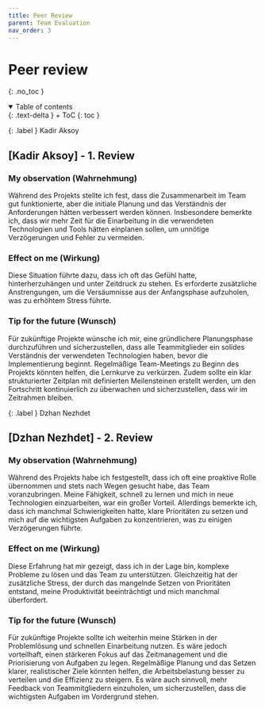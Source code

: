 ```yaml
---
title: Peer Review
parent: Team Evaluation
nav_order: 3
---
```



# Peer review
{: .no_toc }

<details open markdown="block">
{: .text-delta }
<summary>Table of contents</summary>
+ ToC
{: toc }
</details>

{: .label }
Kadir Aksoy

## [Kadir Aksoy] - 1. Review

### My observation (Wahrnehmung)

Während des Projekts stellte ich fest, dass die Zusammenarbeit im Team gut funktionierte, aber die initiale Planung und das Verständnis der Anforderungen hätten verbessert werden können. Insbesondere bemerkte ich, dass wir mehr Zeit für die Einarbeitung in die verwendeten Technologien und Tools hätten einplanen sollen, um unnötige Verzögerungen und Fehler zu vermeiden.

### Effect on me (Wirkung)

Diese Situation führte dazu, dass ich oft das Gefühl hatte, hinterherzuhängen und unter Zeitdruck zu stehen. Es erforderte zusätzliche Anstrengungen, um die Versäumnisse aus der Anfangsphase aufzuholen, was zu erhöhtem Stress führte.

### Tip for the future (Wunsch)

Für zukünftige Projekte wünsche ich mir, eine gründlichere Planungsphase durchzuführen und sicherzustellen, dass alle Teammitglieder ein solides Verständnis der verwendeten Technologien haben, bevor die Implementierung beginnt. Regelmäßige Team-Meetings zu Beginn des Projekts könnten helfen, die Lernkurve zu verkürzen. Zudem sollte ein klar strukturierter Zeitplan mit definierten Meilensteinen erstellt werden, um den Fortschritt kontinuierlich zu überwachen und sicherzustellen, dass wir im Zeitrahmen bleiben.

{: .label }
Dzhan Nezhdet

## [Dzhan Nezhdet] - 2. Review

### My observation (Wahrnehmung)

Während des Projekts habe ich festgestellt, dass ich oft eine proaktive Rolle übernommen und stets nach Wegen gesucht habe, das Team voranzubringen. Meine Fähigkeit, schnell zu lernen und mich in neue Technologien einzuarbeiten, war ein großer Vorteil. Allerdings bemerkte ich, dass ich manchmal Schwierigkeiten hatte, klare Prioritäten zu setzen und mich auf die wichtigsten Aufgaben zu konzentrieren, was zu einigen Verzögerungen führte.

### Effect on me (Wirkung)

Diese Erfahrung hat mir gezeigt, dass ich in der Lage bin, komplexe Probleme zu lösen und das Team zu unterstützen. Gleichzeitig hat der zusätzliche Stress, der durch das mangelnde Setzen von Prioritäten entstand, meine Produktivität beeinträchtigt und mich manchmal überfordert.

### Tip for the future (Wunsch)

Für zukünftige Projekte sollte ich weiterhin meine Stärken in der Problemlösung und schnellen Einarbeitung nutzen. Es wäre jedoch vorteilhaft, einen stärkeren Fokus auf das Zeitmanagement und die Priorisierung von Aufgaben zu legen. Regelmäßige Planung und das Setzen klarer, realistischer Ziele könnten helfen, die Arbeitsbelastung besser zu verteilen und die Effizienz zu steigern. Es wäre auch sinnvoll, mehr Feedback von Teammitgliedern einzuholen, um sicherzustellen, dass die wichtigsten Aufgaben im Vordergrund stehen.